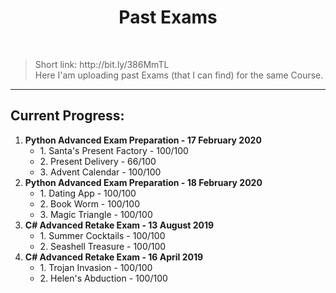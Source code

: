 <h1 align="center">Past Exams</h1>
    <br>
<blockquote>
    <p>
        Short link: http://bit.ly/386MmTL
        <br>
        Here I'am uploading past Exams (that I can find) for the same Course. 
    </p>
</blockquote>

<hr>

<h2>Current Progress:</h2>

<ol>

<li>
    <b>Python Advanced Exam Preparation - 17 February 2020</b>
    <ul>
        <li>1. Santa's Present Factory - 100/100</li>
        <li>2. Present Delivery - 66/100</li>
        <li>3. Advent Calendar - 100/100</li>
    </ul>
</li>

<li>
    <b>Python Advanced Exam Preparation - 18 February 2020</b>
    <ul>
        <li>1. Dating App - 100/100</li>
        <li>2. Book Worm - 100/100</li>
        <li>3. Magic Triangle - 100/100</li>
    </ul>
</li>

<li>
    <b>C# Advanced Retake Exam - 13 August 2019</b>
    <ul>
        <li>1. Summer Cocktails - 100/100</li>
        <li>2. Seashell Treasure - 100/100</li>
    </ul>
</li>

<li>
    <b>C# Advanced Retake Exam - 16 April 2019</b>
    <ul>
        <li>1. Trojan Invasion - 100/100</li>
        <li>2. Helen's Abduction - 100/100</li>
    </ul>
</li>
</ol>



